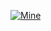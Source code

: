 [![Mine](https://github-readme-stats.vercel.app/api?username=variiiest)](https://github.com/variiiest/github-readme-stats)
